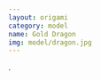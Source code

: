 ```yaml
---
layout: origami
category: model
name: Gold Dragon
img: model/dragon.jpg
---
```


 []().

<!--##h2-->


![]()
